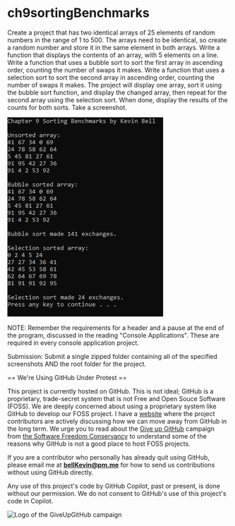 # ch9sortingBenchmarks

Create a project that has two identical arrays of 25 elements of random numbers in the range of 1 to 500. The arrays need to be identical, so create a random number and store it in the same element in both arrays. Write a function that displays the contents of an array, with 5 elements on a line. Write a function that uses a bubble sort to sort the first array in ascending order, counting the number of swaps it makes. Write a function that uses a selection sort to sort the second array in ascending order, counting the number of swaps it makes. The project will display one array, sort it using the bubble sort function, and display the changed array, then repeat for the second array using the selection sort. When done, display the results of the counts for both sorts. Take a screenshot.

![Ch 9 Sort Benchmarks](https://github.com/bell-kevin/ch9sortingBenchmarks/blob/main/ch9sortingBenchmarks/sorting.PNG)

 

NOTE: Remember the requirements for a header and a pause at the end of the program, discussed in the reading "Console Applications". These are required in every console application project.

Submission: Submit a single zipped folder containing all of the specified screenshots AND the root folder for the project.

== We're Using GitHub Under Protest ==

This project is currently hosted on GitHub.  This is not ideal; GitHub is a
proprietary, trade-secret system that is not Free and Open Souce Software
(FOSS).  We are deeply concerned about using a proprietary system like GitHub
to develop our FOSS project. I have a [website](https://bellKevin.me) where the
project contributors are actively discussing how we can move away from GitHub
in the long term.  We urge you to read about the [Give up GitHub](https://GiveUpGitHub.org) campaign 
from [the Software Freedom Conservancy](https://sfconservancy.org) to understand some of the reasons why GitHub is not 
a good place to host FOSS projects.

If you are a contributor who personally has already quit using GitHub, please
email me at **bellKevin@pm.me** for how to send us contributions without
using GitHub directly.

Any use of this project's code by GitHub Copilot, past or present, is done
without our permission.  We do not consent to GitHub's use of this project's
code in Copilot.

![Logo of the GiveUpGitHub campaign](https://sfconservancy.org/img/GiveUpGitHub.png)
